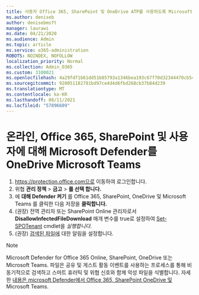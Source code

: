```yaml
---
title: 사용자 Office 365, SharePoint 및 OneDrive ATP를 사용하도록 Microsoft Teams
ms.author: deniseb
author: denisebmsft
manager: laurawi
ms.date: 04/21/2020
ms.audience: Admin
ms.topic: article
ms.service: o365-administration
ROBOTS: NOINDEX, NOFOLLOW
localization_priority: Normal
ms.collection: Admin_O365
ms.custom: 3100021
ms.openlocfilehash: 4a29fdf1b61dd51b85793a1346bea193c67f70d32344470cb5449cf767da4a24
ms.sourcegitcommit: 920051182781bd97ce4d4d6fbd268cb37b84d239
ms.translationtype: MT
ms.contentlocale: ko-KR
ms.lasthandoff: 08/11/2021
ms.locfileid: "57896609"
---
```

# <a name="enable-microsoft-defender-for-office-365-for-sharepoint-online-onedrive-and-microsoft-teams"></a>온라인, Office 365, SharePoint 및 사용자에 대해 Microsoft Defender를 OneDrive Microsoft Teams

1. https://protection.office.com으로 이동하여 로그인합니다.
2. 위협 **관리 정책**  >  **금고**  >  **를 선택 합니다.**
3. 에 **대해 Defender 켜기** 를 Office 365, SharePoint, OneDrive 및 Microsoft Teams 를 클릭한 다음 저장을 **클릭합니다.**
4. (권장) 전역 관리자 또는 SharePoint Online 관리자로서 **DisallowInfectedFileDownload** 매개 변수를 true로 설정하여 [Set-SPOTenant](https://docs.microsoft.com/powershell/module/sharepoint-online/Set-SPOTenant?view=sharepoint-ps) cmdlet을 *실행합니다.*
5. (권장) [검색된 파일에](https://docs.microsoft.com/microsoft-365/security/office-365-security/turn-on-atp-for-spo-odb-and-teams#set-up-alerts-for-detected-files) 대한 알림을 설정합니다.

> [!NOTE]
> Microsoft Defender for Office 365 Online, SharePoint, OneDrive 또는 Microsoft Teams. 파일은 공유 및 게스트 활동 이벤트를 사용하는 프로세스를 통해 비동기적으로 검색하고 스마트 휴러틱 및 위협 신호와 함께 악성 파일을 식별합니다. 자세한 [내용은 microsoft Defender에서 Office 365, SharePoint OneDrive 및](https://docs.microsoft.com/microsoft-365/security/office-365-security/atp-for-spo-odb-and-teams)Microsoft Teams.